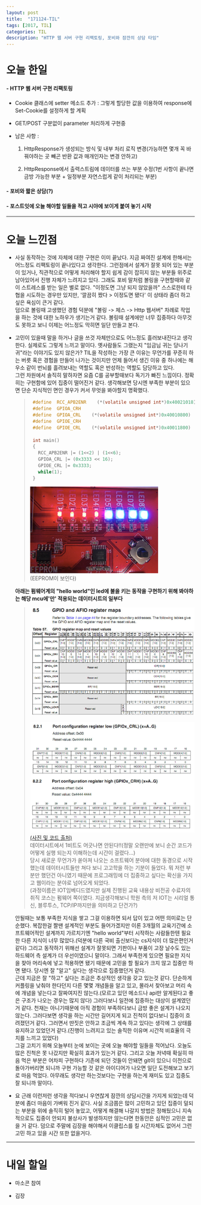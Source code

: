```yaml
---
layout: post
title:  "171124-TIL"
tags: [2017, TIL]
categories: TIL
description: "HTTP 웹 서버 구현 리팩토링, 포비와 잠깐의 상담 타임"
---
```


오늘 한일
========

#### - HTTP 웹 서버 구현 리팩토링  

  - Cookie 클래스에 setter 메소드 추가 : 그렇게 할당한 값을 이용하여 response에 Set-Cookie를 설정하게 할 계획  

  - GET/POST 구분없이 parameter 처리하게 구현중  

  - 남은 사항 :   
    1. HttpResponse가 생성되는 방식 및 내부 처리 로직 변경(가능하면 몇개 꼭 바꿔야하는 곳 빼곤 반환 값과 매개인자는 변경 안하고)  

    2. HttpResponse에서 출력스트림에 데이터를 쓰는 부분 수정(1번 사항이 끝나면 금방 가능한 부분 + 일정부분 자연스럽게 같이 처리되는 부분)  

#### - 포비와 짧은 상담(?)  

#### - 포스트잇에 오늘 해야할 일들을 적고 시야에 보이게 붙여 놓기 시작  

---

오늘 느낀점
==========

- 사실 동작하는 것에 자체에 대한 구현은 이미 끝났다. 지금 짜여진 설계에 한해서는 어느정도 리팩토링이 끝나있다고 생각한다. 그런점에서 설계가 잘못 되어 있는 부분이 있거나, 직관적으로 어떻게 처리해야 할지 쉽게 감이 잡히지 않는 부분들 위주로 남아있어서 진행 자체가 느려지고 있다. 그래도 포비 말처럼 볼링을 구현할때와 같이 스트레스를 받는 일은 별로 없다. "이정도면 그냥 되지 않았을까" 스스로한테 타협을 시도하는 경우만 있지만, '깔끔히 짰다 > 이정도면 됐다' 이 상태라 좀더 하고 싶은 욕심이 큰거 같다.  
덤으로 볼링때 고생했던 경험 덕분에 "볼링 -> 체스 -> Http 웹서버" 차례로 작업을 하는 것에 대한 노하우가 생기는거 같다. 볼링때 설계에만 너무 집중하다 아무것도 못하고 보니 이제는 어느정도 막히면 일단 만들고 본다.  

- 고민이 있을때 말을 하거나 글을 쓰것 자체만으로도 어느정도 흘러보내진다고 생각한다. 실제로도 그렇게 느끼고 말이다. 옛사람들도 그랬는지 "임금님 귀는 당나기 귀"라는 이야기도 있지 않은가? TIL을 작성하는 가장 큰 이유는 무언가를 꾸준히 하는 버릇 혹은 경험을 만들어 나가는 것이지만 언제 들어서 생긴 이유 중 하나에는 해우소 같이 번뇌를 흘려보내는 역할도 혹은 반성하는 역할도 담당하고 있다.  
그런 차원에서 솔직히 말하자면 요즘 C를 공부할때보다 독기가 빠진 느낌이다. 정확히는 구현함에 있어 집중이 떨어진거 같다. 생각해보면 당시엔 부족한 부분이 있으면 단순 지식적인 면인 경우가 커서 무엇을 봐야할지 명확했다.  

  >```c
  >  #define  RCC_APB2ENR    (*(volatile unsigned int*)0x40021018)  
  >  #define  GPIOA_CRH
  >  #define  GPIOA_CRL    (*(volatile unsigned int*)0x40010800)
  >  #define  GPIOE_CRH    
  >  #define  GPIOE_CRL    (*(volatile unsigned int*)0x40011800)
  >
  >  int main()
  >  {
  >    RCC_APB2ENR |= (1<<2) | (1<<6);    
  >    GPIOA_CRL |= (0x3333 << 16);
  >    GPIOE_CRL |= 0x3333;
  >    while(1);
  >  }
  >```
  >![stm32_led](/images/til/stm32_led.png)  
  >(EEPROM이 보인다)

  **아래는 펌웨어계의 "hello world"인 led에 불을 키는 동작을 구현하기 위해 봐야하는 해당 mcu에'만' 적용되는 데이터시트의 일부다**  

  >![stm32](/images/til/stm32.png)  
  >
  >![stm32](/images/til/smt32_2.png)  
  >[(사진 및 코드 출처)](http://prosigi.tistory.com/73)  
  >데이터시트에서 1비트도 어긋나면 안된다!!(정말 오랜만에 보니 순간 코드가 어떻게 실행 되는지 이해하는데 시간이 걸렸다...)  
  >당시 새로운 무언가가 쏟아져 나오는 소프트웨어 분야에 대한 동경으로 시작했는데 데이터시트들만 쳐다 보니 고고학을 하는 기분이 들었다. 뭐 저런 부분만 했던건 아니였기 때문에 프로그래밍에 더 집중하고 싶다는 확신을 가지고 웹이라는 분야로 넘어오게 되었다.  
  >(과정이름은 IOT임베디드였지만 실제 진행된 교육 내용상 비전공 수료자의 취직 코스는 펌웨어 쪽이였다. 지금생각해보니 학원 측의 저 IOT는 시리얼 통신, 블루투스, TCP/IP까지만을 의미하고 단건가?)  

  안될때는 보통 부족한 지식을 쌓고 그걸 이용하면 되서 답이 있고 어떤 의미로는 단순했다. 복잡한걸 짤땐 설계적인 부분도 들어가겠지만 이론 3개월의 교육기간에 소프트웨어적인 설계까지 가르치기엔 "hello world"부터 시작하는 사람들한텐 필요한 다른 지식이 너무 많았다.(덕분에 다른 국비 출신보다는 cs지식이 더 많은편인거 같다) 그리고 동작하기 위해선 설계가 잘못되면 기판이나 부품이 고장 날수도 있는 하드웨어 측 설계가 더 우선이였으니 말이다. 그래서 부족한게 있으면 필요한 지식을 찾아 머리속에 넣고 적용하면 됐기 때문에 고민을 할 필요가 크지 않고 집중만 하면 됐다. 당시엔 잘 "알고" 싶다는 생각으로 집중했던거 같다.  
  근데 지금은 잘 "하고" 싶다는 조금은 추상적인 생각을 갖고 있는것 같다. 단순하게 커플링을 낮춰야 한다던지 다른 몇몇 개념들을 알고 있고, 몰라서 찾아보고 머리 속에 개념을 넣는다고 잘짜여지진 않는다.(모르고 있던 메소드나 api만 알게된다고 좋은 구조가 나오는 경우는 많지 않다) 그러다보니 일전에 집중하는 대상이 설계였던거 같다. 천재는 아니기때문에 아직 경험이 부족하다보니 금방 좋은 설계가 나오지 않는다. 그러다보면 생각을 하는 시간만 길어지게 되고 진척이 없다보니 집중이 흐려졌던거 같다. 그러면서 딴짓은 안하고 조금씩 계속 하고 있다는 생각에 그 상태를 유지하고 있었던거 같다.(진행이 느려지고 있는 솔직한 이유며 시간적 비효율의 극치를 느끼고 있었다)  
  그걸 고치기 위해 오늘부터 눈에 보이는 곳에 오늘 해야할 일들을 적어났다. 오늘도 많은 진척은 못 나갔지만 확실히 효과가 있는거 같다. 그리고 오늘 저녁때 확실히 마음 먹은 부분은 어차피 구현하다 기존에 되던 것들이 안돼면 git이 있으니 이전으로 돌아가버리면 되니까 구현 가능할 것 같은 아이디어가 나오면 일단 도전해보고 보기로 마음 먹었다. 아무래도 생각만 하는것보다는 구현을 하는게 재미도 있고 집중도 잘 되니까 말이다.  

- 요 근래 이런저런 생각을 적다보니 우연찮게 잠깐의 상담시간을 가지게 되었는데 덕분에 좀더 마음이 가벼워 진거 같다. 사실 조금쯤은 많이 고민하고 있던 집중이 덜되는 부분을 위에 솔직히 털어 놓았고, 어떻게 해결해 나갈지 방법은 정해뒀으니 지속적으로도 집중이 안되지 불상사가 발생하지만 않는다면 한동안은 심적인 고민은 없을 거 같다. 덤으로 주말에 김장을 해야해서 이클립스를 킬 시간자체도 없어서 그런 고민 하고 있을 시간 또한 없을거다.  

---

내일 할일
=========

- 마소콘 참여

- 김장
